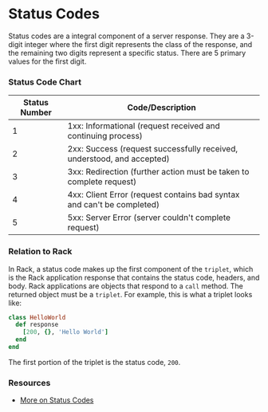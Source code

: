 # Status Codes

Status codes are a integral component of a server response. They are a 3-digit integer where the first digit represents the class of the response, and the remaining two digits represent a specific status. There are 5 primary values for the first digit.

### Status Code Chart
Status Number | Code/Description
--|--------------------------
1             | 1xx: Informational (request received and continuing process)
2             | 2xx: Success (request successfully received, understood, and accepted)
3             | 3xx: Redirection (further action must be taken to complete request)
4             | 4xx: Client Error (request contains bad syntax and can't be completed)
5             | 5xx: Server Error (server couldn't complete request)

### Relation to Rack

In Rack, a status code makes up the first component of the `triplet`, which is the Rack application response that contains the status code, headers, and body. Rack applications are objects that respond to a `call` method. The returned object must be a `triplet`. For example, this is what a triplet looks like:

```ruby
class HelloWorld
  def response
    [200, {}, 'Hello World']
  end
end
```

The first portion of the triplet is the status code, `200`.

### Resources
- [More on Status Codes](http://www.tutorialspoint.com/http/http_status_codes.htm)
